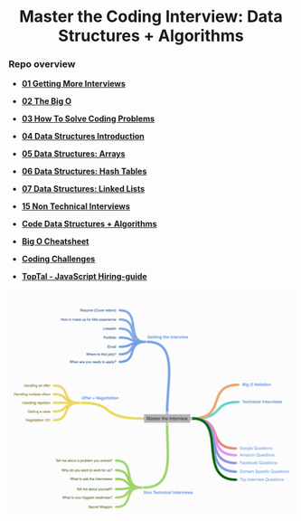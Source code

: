 <h1 align="center">Master the Coding Interview: Data Structures + Algorithms</h1>

### Repo overview
* **[01 Getting More Interviews](https://github.com/tsokac2/-_-_Data_Structures_Algorithms/blob/main/%2301_Getting_More_Interviews.MD)**
* **[02 The Big O](https://github.com/tsokac2/-_-_Data_Structures_Algorithms/blob/main/%2302_The_Big_O.MD)**

* **[03 How To Solve Coding Problems](https://github.com/tsokac2/-_-_Data_Structures_Algorithms/blob/main/%2303_How_To_Solve_Coding_Problems.MD)**

* **[04 Data Structures Introduction](https://github.com/tsokac2/-_-_Data_Structures_Algorithms/blob/main/%2304_Data_Structures_Introduction.MD)**

* **[05 Data Structures: Arrays](https://github.com/tsokac2/-_-_Data_Structures_Algorithms/blob/main/%2305_Data_Structures_Arrays.MD)**

* **[06 Data Structures: Hash Tables](https://github.com/tsokac2/-_-_Data_Structures_Algorithms/blob/main/%2306_Data_Structures_Hash_Tables.MD)**

* **[07 Data Structures: Linked Lists](https://github.com/tsokac2/-_-_Data_Structures_Algorithms/blob/main/%2307_Data_Structures_Linked_Lists.MD)**





* **[15 Non Technical Interviews](https://github.com/tsokac2/-_-_Data_Structures_Algorithms/blob/main/%2315_Non_Technical_Interviews.MD)**





* **[Code Data Structures + Algorithms](https://github.com/aneagoie/ztm-master-the-coding-interview-ds-algo)**


* **[Big O Cheatsheet](https://www.bigocheatsheet.com/)**



* **[Coding Challenges](https://github.com/tsokac2/-_-_Data_Structures_Algorithms/blob/main/Coding_Challenges.MD)**


* **[TopTal - JavaScript Hiring-guide](https://www.toptal.com/javascript#hiring-guide)**



![Img_01](https://github.com/tsokac2/-_-_Data_Structures_Algorithms/blob/main/src/01.png)



